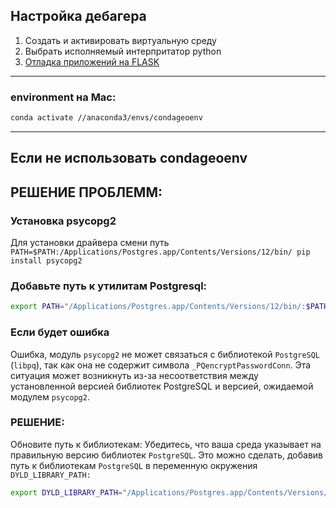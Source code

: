 ## Настройка дебагера
1. Создать и активировать виртуальную среду
2. Выбрать исполняемый интерпритатор python
3. [Отладка приложений на FLASK](https://code.visualstudio.com/docs/python/tutorial-flask)

- - - - - - - - - - - - - - - - - - - - 
### environment на Mac:
```bash
conda activate //anaconda3/envs/condageoenv
```
- - - - - - - - - - - - - - - - - - - - 



## Если не использовать condageoenv
## РЕШЕНИЕ ПРОБЛЕММ:

### Установка psycopg2

Для установки драйвера смени путь `PATH=$PATH:/Applications/Postgres.app/Contents/Versions/12/bin/ pip install psycopg2`

### Добавьте путь к утилитам Postgresql:
```bash
export PATH="/Applications/Postgres.app/Contents/Versions/12/bin/:$PATH"
```

### Если будет ошибка 
Ошибка, модуль `psycopg2` не может связаться с библиотекой `PostgreSQL` (`libpq`), так как она не содержит символа `_PQencryptPasswordConn`. Эта ситуация может возникнуть из-за несоответствия между установленной версией библиотек PostgreSQL и версией, ожидаемой модулем `psycopg2`.

### РЕШЕНИЕ:
Обновите путь к библиотекам: Убедитесь, что ваша среда указывает на правильную версию библиотек `PostgreSQL`. Это можно сделать, добавив путь к библиотекам `PostgreSQL` в переменную окружения `DYLD_LIBRARY_PATH:`

```bash
export DYLD_LIBRARY_PATH="/Applications/Postgres.app/Contents/Versions/12/lib:$DYLD_LIBRARY_PATH"
```